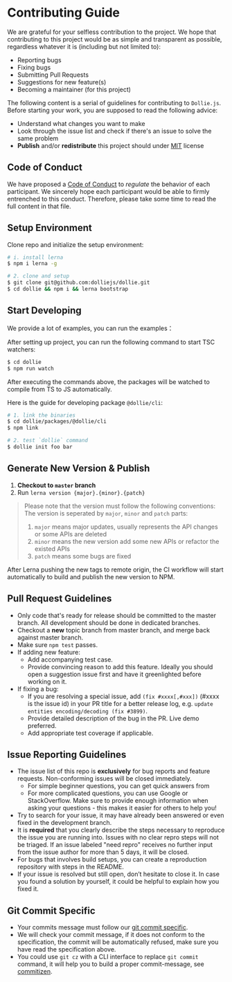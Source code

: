 # Contributing Guide

We are grateful for your selfless contribution to the project. We hope that contributing to this project would be as simple and transparent as possible, regardless whatever it is (including but not limited to):

- Reporting bugs
- Fixing bugs
- Submitting Pull Requests
- Suggestions for new feature(s)
- Becoming a maintainer (for this project)

The following content is a serial of guidelines for contributing to `Dollie.js`. Before starting your work, you are supposed to read the following advice:

- Understand what changes you want to make
- Look through the issue list and check if there's an issue to solve the same problem
- **Publish** and/or **redistribute** this project should under [MIT](LICENSE) license

## Code of Conduct

We have proposed a [Code of Conduct](CODE_OF_CONDUCT.md) to *regulate* the behavior of each participant. We sincerely hope each participant would be able to firmly entrenched to this conduct. Therefore, please take some time to read the full content in that file.

## Setup Environment

Clone repo and initialize the setup environment:

```bash
# i. install lerna
$ npm i lerna -g

# 2. clone and setup
$ git clone git@github.com:dolliejs/dollie.git
$ cd dollie && npm i && lerna bootstrap
```

## Start Developing

We provide a lot of examples, you can run the examples：

After setting up project, you can run the following command to start TSC watchers:

```bash
$ cd dollie
$ npm run watch
```

After executing the commands above, the packages will be watched to compile from TS to JS automatically.

Here is the guide for developing package `@dollie/cli`:

```bash
# 1. link the binaries
$ cd dollie/packages/@dollie/cli
$ npm link

# 2. test `dollie` command
$ dollie init foo bar
```

## Generate New Version & Publish

1. **Checkout to `master` branch**
2. Run `lerna version {major}.{minor}.{patch}`

> Please note that the version must follow the following conventions:
> The version is seperated by `major`, `minor` and `patch` parts:
> 1. `major` means major updates, usually represents the API changes or some APIs are deleted
> 2. `minor` means the new version add some new APIs or refactor the existed APIs
> 3. `patch` means some bugs are fixed

After Lerna pushing the new tags to remote origin, the CI workflow will start automatically to build and publish the new version to NPM.

## Pull Request Guidelines

- Only code that's ready for release should be committed to the master branch. All development should be done in dedicated branches.
- Checkout a **new** topic branch from master branch, and merge back against master branch.
- Make sure `npm test` passes.
- If adding new feature:
  - Add accompanying test case.
  - Provide convincing reason to add this feature. Ideally you should open a suggestion issue first and have it greenlighted before working on it.
- If fixing a bug:
  - If you are resolving a special issue, add `(fix #xxxx[,#xxx])` (#xxxx is the issue id) in your PR title for a better release log, e.g. `update entities encoding/decoding (fix #3899)`.
  - Provide detailed description of the bug in the PR. Live demo preferred.
  - Add appropriate test coverage if applicable.

## Issue Reporting Guidelines

- The issue list of this repo is **exclusively** for bug reports and feature requests. Non-conforming issues will be closed immediately.
  - For simple beginner questions, you can get quick answers from
  - For more complicated questions, you can use Google or StackOverflow. Make sure to provide enough information when asking your questions - this makes it easier for others to help you!
- Try to search for your issue, it may have already been answered or even fixed in the development branch.
- It is **required** that you clearly describe the steps necessary to reproduce the issue you are running into. Issues with no clear repro steps will not be triaged. If an issue labeled "need repro" receives no further input from the issue author for more than 5 days, it will be closed.
- For bugs that involves build setups, you can create a reproduction repository with steps in the README.
- If your issue is resolved but still open, don’t hesitate to close it. In case you found a solution by yourself, it could be helpful to explain how you fixed it.

## Git Commit Specific

- Your commits message must follow our [git commit specific](./GIT_COMMIT_SPECIFIC.md).
- We will check your commit message, if it does not conform to the specification, the commit will be automatically refused, make sure you have read the specification above.
- You could use `git cz` with a CLI interface to replace `git commit` command, it will help you to build a proper commit-message, see [commitizen](https://github.com/commitizen/cz-cli).
